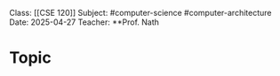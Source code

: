 Class: [[CSE 120]]
Subject: #computer-science #computer-architecture 
Date: 2025-04-27
Teacher: **Prof. Nath

# Topic
